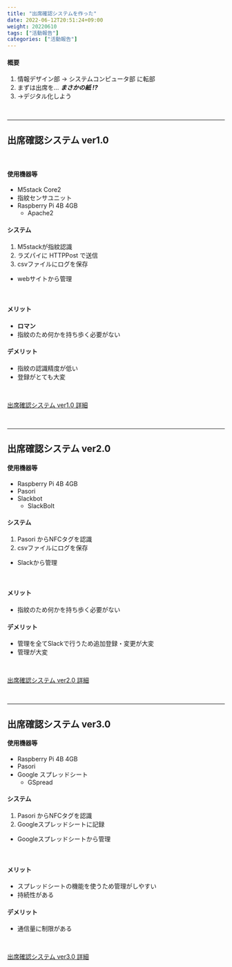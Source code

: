 ```yaml
---
title: "出席確認システムを作った"
date: 2022-06-12T20:51:24+09:00
weight: 20220610
tags: ["活動報告"]
categories: ["活動報告"]
---
```



#### 概要
1. 情報デザイン部 → システムコンピュータ部 に転部
2. まずは出席を... ***まさかの紙 !?***
3. →デジタル化しよう
<!--more-->
<br>

---
## 出席確認システム ver1.0
<br>

#### 使用機器等
- M5stack Core2
- 指紋センサユニット
- Raspberry Pi 4B 4GB
    - Apache2

#### システム
1. M5stackが指紋認識
2. ラズパイに HTTPPost で送信
3. csvファイルにログを保存

- webサイトから管理

<br>

#### メリット
- **ロマン**
- 指紋のため何かを持ち歩く必要がない

#### デメリット
- 指紋の認識精度が低い
- 登録がとても大変

<br>

[出席確認システム ver1.0 詳細](/notyet/)

<br>

---
## 出席確認システム ver2.0
#### 使用機器等
- Raspberry Pi 4B 4GB
- Pasori
- Slackbot
    - SlackBolt

#### システム
1. Pasori からNFCタグを認識
2. csvファイルにログを保存

- Slackから管理

<br>

#### メリット
- 指紋のため何かを持ち歩く必要がない

#### デメリット
- 管理を全てSlackで行うため追加登録・変更が大変
- 管理が大変

<br>

[出席確認システム ver2.0 詳細](/notyet/)

<br>

---
## 出席確認システム ver3.0
#### 使用機器等
- Raspberry Pi 4B 4GB
- Pasori
- Google スプレッドシート
    - GSpread

#### システム
1. Pasori からNFCタグを認識
2. Googleスプレッドシートに記録

- Googleスプレッドシートから管理

<br>

#### メリット
- スプレッドシートの機能を使うため管理がしやすい
- 持続性がある

#### デメリット
- 通信量に制限がある

<br>

[出席確認システム ver3.0 詳細](/notyet/)

<br>